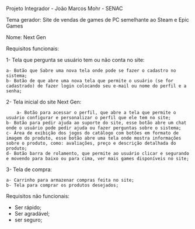 Projeto Integrador - João Marcos Mohr - SENAC

Tema gerador: Site de vendas de games de PC semelhante ao Steam e Epic Games

Nome: Next Gen

Requisitos funcionais: 

1- Tela que pergunta se usuário tem ou não conta no site:
 
	a- Botão que Sabre uma nova tela onde pode se fazer o cadastro no sistema;
   	b- Botão de que abre uma nova tela que permite o usuário (se for cadastrado) de fazer login colocando seu e-mail ou nome do perfil e a senha;

2- Tela inicial do site Next Gen: 

       	a- Botão para acessar o perfil, que abre a tela que permite o usuário configurar e personalizar o perfil que ele tem no site;
	b- Botão para pedir ajuda ao suporte do site, esse botão abre um chat onde o usuário pode pedir ajuda ou fazer perguntas sobre o sistema;
   	c- Área de exibição dos jogos do catálogo com botões em formato de imagem do produto, esse botão abre uma tela onde mostra informações sobre o produto, como: avaliações, preço e descrição detalhada do produto;
	d- Botão barra de rolamento, que permite ao usuário clicar e segurando e movendo para baixo ou para cima, ver mais games disponíveis no site; 
 
 3- Tela de compra: 

  	a- Carrinho para armazenar compras feita no site;
   	b- Tela para comprar os produtos desejados;
   
Requisitos não funcionais: 

* Ser rápido;
* Ser agradável;
* ser seguro;
  

